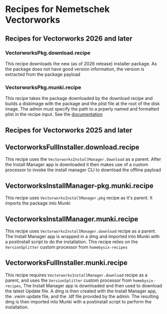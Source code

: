# Recipes for Nemetschek Vectorworks

## Recipes for Vectorworks 2026 and later

### VectorworksPkg.download.recipe

This recipe downloads the new (as of 2026 release) installer package.  As the package does not have good version information, the version is extracted from the package payload

### VectorworksPkg.munki.recipe

This recipe takes the package downloaded by the download recipe and builds a diskimage with the package and the plist file at the root of the disk image.  The admin must specify the path to a prperly named and formatted plist in the recipe input.  See the [documentation](https://forum.vectorworks.net/index.php?/articles.html/articles/how-to/installation/command-line-installation-of-vectorworks-2026-r945/)


## Recipes for Vectorworks 2025 and later


## VectorworksFullInstaller.download.recipe

This recipe uses the `VectorworksInstallManager.download` as a parent.  After the Install Manager app is downloaded it then makes use of a custom processor to invoke the install manager CLI to download the offline payload


## VectorworksInstallManager-pkg.munki.recipe

This recipe uses `VectorworksInstallManager.pkg` recipe as it's parent.  It imports the package into Munki


## VectorworksInstallManager.munki.recipe

This recipe uses `VectorworksInstallManager.download` recipe as a parent. The Install Manager app is wrapped in a dmg and imported into Munki with a postinstall script to do the installation.  This recipe relies on the `VersionSplitter` custom processor from `homebysix-recipes` 

## VectorworksFullInstaller.munki.recipe

This recipe requires `VectorworksInstallManager.download` recipe as a parent, and uses the `VersionSplitter` custom processor from `homebysix-recipes`,  The Install Manager app is downloaded and then used to download the latest Update file.  A dmg is then created with the Install Manager app, the .vwim update file, and the .ldf file provided by the admin.  The resulting dmg is then imported into Munki with a postinstall script to perform the installation.  